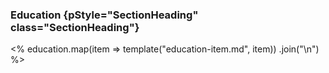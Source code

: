 ### Education {pStyle="SectionHeading" class="SectionHeading"}

<%
    education.map(item => template("education-item.md", item))
        .join("\n")
%>
